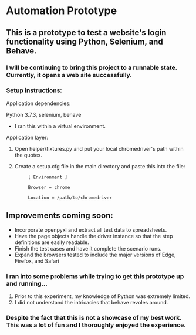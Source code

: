 # Automation Prototype

## This is a prototype to test a website's login functionality using Python, Selenium, and Behave.


### I will be continuing to bring this project to a runnable state. Currently, it opens a web site successfully.

### Setup instructions:

Application dependencies:

   Python 3.7.3, selenium, behave
  
  - I ran this within a virtual environment. 
  
Application layer:

1. Open helper/fixtures.py and put your local chromedriver's path within the quotes.
2. Create a setup.cfg file in the main directory and paste this into the file:

            [ Environment ]

            Browser = chrome
            
            Location = /path/to/chromedriver


## Improvements coming soon:
 - Incorporate openpyxl and extract all test data to spreadsheets.
 - Have the page objects handle the driver instance so that the step definitions are easily readable.
 - Finish the test cases and have it complete the scenario runs.
 - Expand the browsers tested to include the major versions of Edge, Firefox, and Safari


### I ran into some problems while trying to get this prototype up and running...
  1. Prior to this experiment, my knowledge of Python was extremely limited.
  2. I did not understand the intricacies that behave revoles around.  
  
### Despite the fact that this is not a showcase of my best work. This was a lot of fun and I thoroughly enjoyed the experience. 
